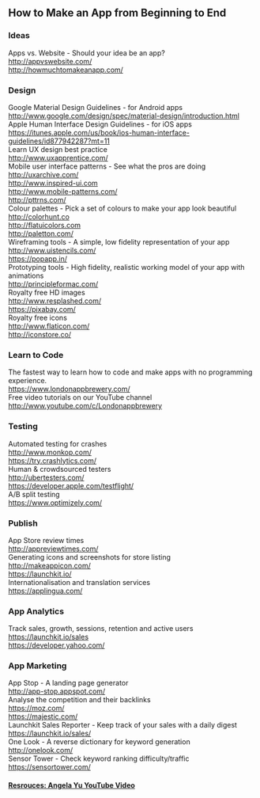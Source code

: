 ## How to Make an App from Beginning to End
### Ideas 
Apps vs. Website - Should your idea be an app?  
http://appvswebsite.com/  
http://howmuchtomakeanapp.com/  
### Design  
Google Material Design Guidelines - for Android apps  
http://www.google.com/design/spec/material-design/introduction.html  
Apple Human Interface Design Guidelines - for iOS apps  
https://itunes.apple.com/us/book/ios-human-interface-guidelines/id877942287?mt=11  
Learn UX design best practice  
http://www.uxapprentice.com/  
Mobile user interface patterns - See what the pros are doing  
http://uxarchive.com/  
http://www.inspired-ui.com  
http://www.mobile-patterns.com/  
http://pttrns.com/  
Colour palettes - Pick a set of colours to make your app look beautiful  
http://colorhunt.co  
http://flatuicolors.com  
http://paletton.com/  
Wireframing tools - A simple, low fidelity representation of your app  
http://www.uistencils.com/  
https://popapp.in/  
Prototyping tools - High fidelity, realistic working model of your app with animations  
http://principleformac.com/  
Royalty free HD images  
http://www.resplashed.com/  
https://pixabay.com/  
Royalty free icons  
http://www.flaticon.com/  
http://iconstore.co/  
### Learn to Code  
The fastest way to learn how to code and make apps with no programming
experience.  
https://www.londonappbrewery.com/  
Free video tutorials on our YouTube channel  
http://www.youtube.com/c/Londonappbrewery  
### Testing  
Automated testing for crashes  
http://www.monkop.com/  
https://try.crashlytics.com/  
Human & crowdsourced testers  
http://ubertesters.com/  
https://developer.apple.com/testflight/  
A/B split testing  
https://www.optimizely.com/  
### Publish  
App Store review times  
http://appreviewtimes.com/  
Generating icons and screenshots for store listing  
http://makeappicon.com/  
https://launchkit.io/  
Internationalisation and translation services  
https://applingua.com/  
### App Analytics  
Track sales, growth, sessions, retention and active users  
https://launchkit.io/sales  
https://developer.yahoo.com/  
### App Marketing  
App Stop - A landing page generator  
http://app-stop.appspot.com/  
Analyse the competition and their backlinks  
https://moz.com/  
https://majestic.com/  
Launchkit Sales Reporter - Keep track of your sales with a daily digest  
https://launchkit.io/sales/  
One Look - A reverse dictionary for keyword generation  
http://onelook.com/  
Sensor Tower - Check keyword ranking difficulty/traffic  
https://sensortower.com/  

#### [Resrouces: Angela Yu YouTube Video](https://www.youtube.com/watch?v=tClRHOnHveY&t=28s)
